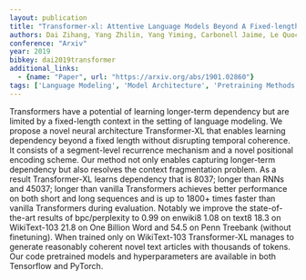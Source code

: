 ```yaml
---
layout: publication
title: "Transformer-xl: Attentive Language Models Beyond A Fixed-length Context"
authors: Dai Zihang, Yang Zhilin, Yang Yiming, Carbonell Jaime, Le Quoc V., Salakhutdinov Ruslan
conference: "Arxiv"
year: 2019
bibkey: dai2019transformer
additional_links:
  - {name: "Paper", url: "https://arxiv.org/abs/1901.02860"}
tags: ['Language Modeling', 'Model Architecture', 'Pretraining Methods', 'RAG', 'Transformer']
---
```

Transformers have a potential of learning longer-term dependency but are limited by a fixed-length context in the setting of language modeling. We propose a novel neural architecture Transformer-XL that enables learning dependency beyond a fixed length without disrupting temporal coherence. It consists of a segment-level recurrence mechanism and a novel positional encoding scheme. Our method not only enables capturing longer-term dependency but also resolves the context fragmentation problem. As a result Transformer-XL learns dependency that is 8037; longer than RNNs and 45037; longer than vanilla Transformers achieves better performance on both short and long sequences and is up to 1800+ times faster than vanilla Transformers during evaluation. Notably we improve the state-of-the-art results of bpc/perplexity to 0.99 on enwiki8 1.08 on text8 18.3 on WikiText-103 21.8 on One Billion Word and 54.5 on Penn Treebank (without finetuning). When trained only on WikiText-103 Transformer-XL manages to generate reasonably coherent novel text articles with thousands of tokens. Our code pretrained models and hyperparameters are available in both Tensorflow and PyTorch.
